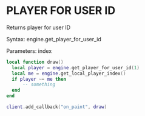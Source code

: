 # PLAYER FOR USER ID

Returns player for user ID

Syntax:	engine.get_player_for_user_id

Parameters:	index

```lua
local function draw()
  local player = engine.get_player_for_user_id(1)
  local me = engine.get_local_player_index()
  if player ~= me then
      -- something
  end
end

client.add_callback("on_paint", draw)
```
